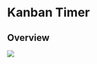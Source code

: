 # Kanban Timer

## Overview
<img src="https://blog.trello.com/hs-fs/hubfs/trello_drag_drop.gif?width=648&height=373&name=trello_drag_drop.gif"/>
